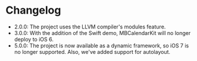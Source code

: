 # Changelog

- 2.0.0: The project uses the LLVM compiler's modules feature. 
- 3.0.0: With the addition of the Swift demo, MBCalendarKit will no longer deploy to iOS 6.
- 5.0.0: The project is now available as a dynamic framework, so iOS 7 is no longer supported. Also, we've added support for autolayout.
